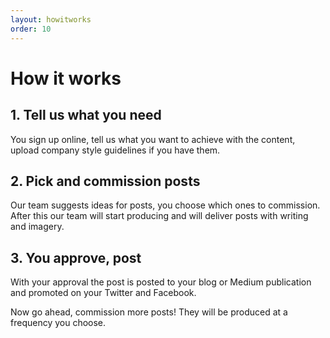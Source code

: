 ```yaml
---
layout: howitworks
order: 10
---
```


# How it works

## 1. Tell us what you need
You sign up online, tell us what you want to achieve with the content, upload company style guidelines if you have them.

## 2. Pick and commission posts
Our team suggests ideas for posts, you choose which ones to commission. After this our team will start producing  and will deliver posts with writing and imagery.

## 3. You approve, post
With your approval the post is posted to your blog or Medium publication and promoted on your Twitter and Facebook.

Now go ahead, commission more posts! They will be produced at a frequency you choose.

